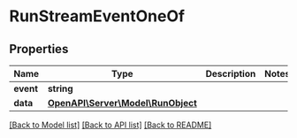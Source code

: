 # RunStreamEventOneOf

## Properties
Name | Type | Description | Notes
------------ | ------------- | ------------- | -------------
**event** | **string** |  | 
**data** | [**OpenAPI\Server\Model\RunObject**](RunObject.md) |  | 

[[Back to Model list]](../README.md#documentation-for-models) [[Back to API list]](../README.md#documentation-for-api-endpoints) [[Back to README]](../README.md)


